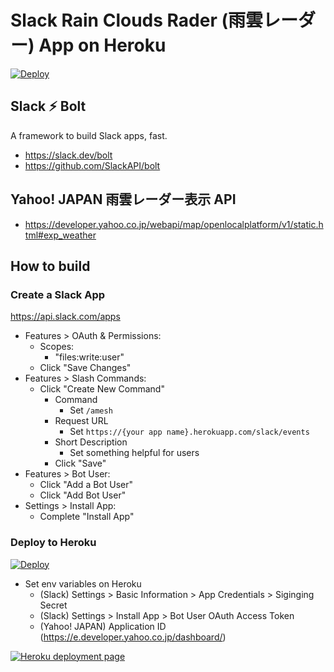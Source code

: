 # Slack Rain Clouds Rader (雨雲レーダー) App on Heroku

[![Deploy](https://www.herokucdn.com/deploy/button.svg)](https://heroku.com/deploy?template=https://github.com/seratch/slack-rain-clouds-rader/tree/master)

## Slack ⚡️ Bolt

A framework to build Slack apps, fast.

* https://slack.dev/bolt
* https://github.com/SlackAPI/bolt

## Yahoo! JAPAN 雨雲レーダー表示 API

* https://developer.yahoo.co.jp/webapi/map/openlocalplatform/v1/static.html#exp_weather

## How to build

### Create a Slack App

https://api.slack.com/apps

* Features > OAuth & Permissions:
  * Scopes:
    * "files:write:user"
  * Click "Save Changes"
* Features > Slash Commands:
  * Click "Create New Command"
    * Command
      * Set `/amesh`
    * Request URL
      * Set `https://{your app name}.herokuapp.com/slack/events`
    * Short Description
      * Set something helpful for users
    * Click "Save"
* Features > Bot User:
  * Click "Add a Bot User"
  * Click "Add Bot User"
* Settings > Install App:
  * Complete "Install App"

### Deploy to Heroku

[![Deploy](https://www.herokucdn.com/deploy/button.svg)](https://heroku.com/deploy?template=https://github.com/seratch/slack-rain-clouds-rader/tree/master)

* Set env variables on Heroku
  * (Slack) Settings > Basic Information > App Credentials > Siginging Secret
  * (Slack) Settings > Install App > Bot User OAuth Access Token
  * (Yahoo! JAPAN) Application ID (https://e.developer.yahoo.co.jp/dashboard/)

[![Heroku deployment page](https://raw.githubusercontent.com/seratch/slack-rain-clouds-rader/master/deploy_to_heroku.png)](https://heroku.com/deploy?template=https://github.com/seratch/slack-rain-clouds-rader/tree/master)
